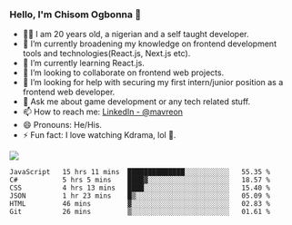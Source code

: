 ### Hello, I'm Chisom Ogbonna 👋
- 👦🏿 I am 20 years old, a nigerian and a self taught developer.
- 🔭 I’m currently broadening my knowledge on frontend development tools and technologies(React.js, Next.js etc).
- 🌱 I’m currently learning React.js.
- 👯 I’m looking to collaborate on frontend web projects.
- 🤔 I’m looking for help with securing my first intern/junior position as a frontend web developer.
- 💬 Ask me about game development or any tech related stuff.
- 📫 How to reach me: [LinkedIn - @mavreon](https://www.linkedin.com/in/mavreon/)
- 😄 Pronouns: He/His.
- ⚡ Fun fact: I love watching Kdrama, lol 🤣.

<img src = "https://github-readme-stats.vercel.app/api?username=mavreon&&show_icons=true&title_color=ffffff&icon_color=bb2acf&text_color=daf7dc&bg_color=151515"/>

<!--START_SECTION:waka-->

```text
JavaScript   15 hrs 11 mins  ██████████████░░░░░░░░░░░   55.35 %
C#           5 hrs 5 mins    ████▓░░░░░░░░░░░░░░░░░░░░   18.57 %
CSS          4 hrs 13 mins   ████░░░░░░░░░░░░░░░░░░░░░   15.40 %
JSON         1 hr 23 mins    █▒░░░░░░░░░░░░░░░░░░░░░░░   05.09 %
HTML         46 mins         ▓░░░░░░░░░░░░░░░░░░░░░░░░   02.83 %
Git          26 mins         ▒░░░░░░░░░░░░░░░░░░░░░░░░   01.61 %
```

<!--END_SECTION:waka-->
